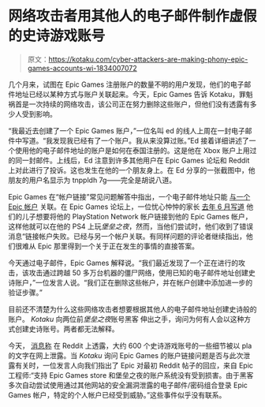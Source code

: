 # 网络攻击者用其他人的电子邮件制作虚假的史诗游戏账号

> 原文：<https://kotaku.com/cyber-attackers-are-making-phony-epic-games-accounts-wi-1834007072>

几个月来，试图在 Epic Games 注册账户的数量不明的用户发现，他们的电子邮件地址已经以某种方式与账户关联起来。今天，Epic Games 告诉 Kotaku，罪魁祸首是一次持续的网络攻击，该公司正在努力删除这些账户，但他们没有透露有多少人受到影响。



“我最近去创建了一个 Epic Games 账户，”一位名叫 ed 的线人上周在一封电子邮件中写道。“我发现我已经有了一个账户。我从来没算过账。”Ed 接着详细讲述了一个使用他的电子邮件地址的账户是如何在泰国注册的。这是他在 Xbox 账户上用过的同一封邮件。上线后，Ed 注意到许多其他用户在 Epic Games 论坛和 Reddit 上对此进行了投诉。这也发生在他的一个朋友身上。在 Ed 分享的一张截图中，他朋友的用户名显示为 tnppldh 7g——完全是胡说八道。

Epic Games 在“帐户链接”常见问题解答中指出，一个电子邮件地址只能 [与一个 Epic 帐户](https://www.epicgames.com/fortnite/en-US/news/account-linking-steps) 关联。在 Epic Games 论坛上，一位忧心忡忡的家长 [去年 6 月写道](https://www.epicgames.com/fortnite/forums/technical-support/networking/451655-failed-to-link-account-already-associated-with-a-different-account) 他们的儿子想要将他的 PlayStation Network 帐户链接到他的 Epic Games 帐户，这样他就可以在他的 PS4 上玩*堡垒之夜*，然而，当他们尝试时，他们收到了错误消息“链接帐户失败。已经与另一个帐户关联。有同样问题的评论者继续指出，他们很难从 Epic 那里得到一个关于正在发生的事情的直接答案。

今天通过电子邮件，Epic Games 解释说。“我们最近发现了一个正在进行的攻击，该攻击通过跨越 50 多万台机器的僵尸网络，使用已知的电子邮件地址创建史诗账户，”一位发言人说。“我们正在删除这些帐户，并在帐户创建中添加进一步的验证步骤。”

目前还不清楚为什么这些网络攻击者想要根据其他人的电子邮件地址创建史诗般的账户。 *Kotaku* 向两位前*堡垒之夜*账号黑客 伸出之手，询问为何有人会以这种方式创建史诗账号。两者都无法解释。

今天， [消息称](https://www.reddit.com/r/pcgaming/comments/bccsqv/psa_some_epic_account_details_have_been_leaked_as/) 在 Reddit 上透露，大约 600 个史诗游戏账号的一些细节被以 pla 的文字在网上泄露。当 *Kotaku* 询问 Epic Games 的账户链接问题是否与此次泄露有关时，一位发言人向我们指出了 Epic 对最初 Reddit 帖子的回应，来自 Epic 工程师:“支持 Epic Games store 和堡垒之夜的账户系统没有受到损害。由于黑客多次自动尝试使用通过其他网站的安全漏洞泄露的电子邮件/密码组合登录 Epic Games 帐户，特定的个人帐户已经受到威胁。”这些事件似乎没有联系。